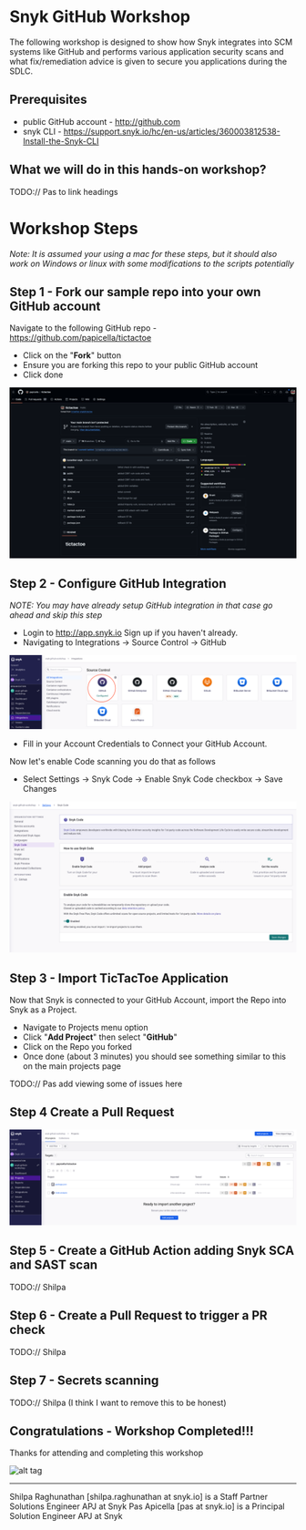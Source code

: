 # Snyk GitHub Workshop

The following workshop is designed to show how Snyk integrates into SCM systems like GitHub and performs various application security scans and what fix/remediation advice is given to secure you applications during the SDLC.

## Prerequisites

* public GitHub account - http://github.com
* snyk CLI - https://support.snyk.io/hc/en-us/articles/360003812538-Install-the-Snyk-CLI

## What we will do in this hands-on workshop?

TODO:// Pas to link headings

# Workshop Steps

_Note: It is assumed your using a mac for these steps, but it should also work on Windows or linux with some modifications to the scripts potentially_

## Step 1 - Fork our sample repo into your own GitHub account

Navigate to the following GitHub repo - https://github.com/papicella/tictactoe

* Click on the "**Fork**" button
* Ensure you are forking this repo to your public GitHub account
* Click done

![](images/GH-workshop-1.png)

## Step 2 - Configure GitHub Integration

_NOTE: You may have already setup GitHub integration in that case go ahead and skip this step_

* Login to http://app.snyk.io Sign up if you haven't already.
* Navigating to Integrations -> Source Control -> GitHub

![](images/GH-workshop-5.png)

* Fill in your Account Credentials to Connect your GitHub Account.

Now let's enable Code scanning you do that as follows

* Select Settings -> Snyk Code -> Enable Snyk Code checkbox -> Save Changes

![](images/GH-workshop-3.png)

## Step 3 - Import TicTacToe Application

Now that Snyk is connected to your GitHub Account, import the Repo into Snyk as a Project.

* Navigate to Projects menu option
* Click "**Add Project**" then select "**GitHub**"
* Click on the Repo you forked
* Once done (about 3 minutes) you should see something similar to this on the main projects page

TODO:// Pas add viewing some of issues here

## Step 4 Create a Pull Request 

![](images/GH-workshop-4.png)

## Step 5 - Create a GitHub Action adding Snyk SCA and SAST scan

TODO:// Shilpa

## Step 6 - Create a Pull Request to trigger a PR check 

TODO:// Shilpa

## Step 7 - Secrets scanning 

TODO:// Shilpa (I think I want to remove this to be honest)

## Congratulations - Workshop Completed!!!

Thanks for attending and completing this workshop

![alt tag](https://i.ibb.co/qJFDfWP/snyk-thumb.jpg)



<hr />
Shilpa Raghunathan [shilpa.raghunathan at snyk.io] is a Staff Partner Solutions Engineer APJ at Snyk
Pas Apicella [pas at snyk.io] is a Principal Solution Engineer APJ at Snyk